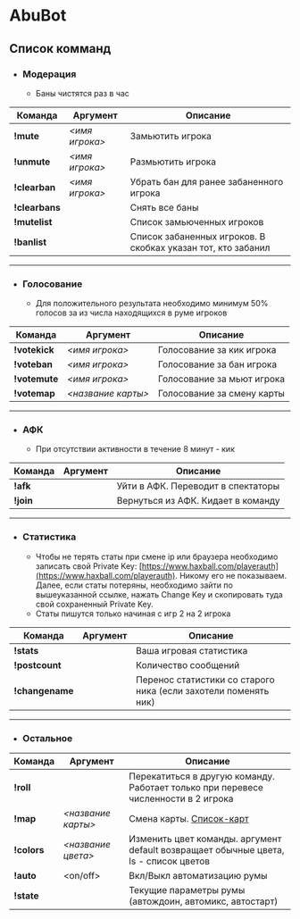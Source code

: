 # AbuBot

## Список комманд

* ###  Модерация
  * Баны чистятся раз в час

| Команда       | Аргумент      | Описание |
| ------------- | ------------- |----------|
| **!mute**  | _<имя игрока>_  | Замьютить игрока         |
| **!unmute**  | _<имя игрока>_  | Размьютить игрока         |
| **!clearban**  | _<имя игрока>_  | Убрать бан для ранее забаненного игрока         |
| **!clearbans**  |   | Снять все баны         |
| **!mutelist**  |   | Список замьюченных игроков         |
| **!banlist**  |   | Список забаненных игроков. В скобках указан тот, кто забанил        |

***

* ###  Голосование
  * Для положительного результата необходимо минимум 50% голосов за из числа находящихся в руме игроков

| Команда       | Аргумент      | Описание |
| ------------- | ------------- |----------|
| **!votekick**  | _<имя игрока>_  | Голосование за кик игрока         |
| **!voteban**  | _<имя игрока>_  | Голосование за бан игрока         |
| **!votemute**  | _<имя игрока>_  | Голосование за мьют игрока         |
| **!votemap**  | _<название карты>_  | Голосование за смену карты         |

***

* ###  АФК
  * При отсутствии активности в течение 8 минут - кик

| Команда       | Аргумент      | Описание |
| ------------- | ------------- |----------|
| **!afk**  |  | Уйти в АФК. Переводит в спектаторы         |
| **!join**  |   | Вернуться из АФК. Кидает в команду        |

***

* ###  Статистика
  * Чтобы не терять статы при смене ip или браузера необходимо записать свой Private Key: [https://www.haxball.com/playerauth](https://www.haxball.com/playerauth). Никому его не показываем. Далее, если статы потеряны, необходимо зайти по вышеуказанной ссылке, нажать Change Key и скопировать туда свой сохраненный Private Key.
  * Статы пишутся только начиная с игр 2 на 2 игрока

| Команда       | Аргумент      | Описание |
| ------------- | ------------- |----------|
| **!stats**  |  | Ваша игровая статистика        |
| **!postcount**  |   | Количество сообщений        |
| **!changename**  |   | Перенос статистики со старого ника (если захотели поменять ник)        |

***

* ###  Остальное
| Команда       | Аргумент      | Описание |
| ------------- | ------------- |----------|
| **!roll**  |   | Перекатиться в другую команду. Работает только при перевесе численности в 2 игрока       |
| **!map**  | _<название карты>_  | Смена карты. [Список-карт](https://github.com/syrnique/AbuBot/wiki/Список-карт)         |
| **!colors**  | _<название цвета>_  | Изменить цвет команды. аргумент default возвращает обычные цвета, ls - список цветов        |
| **!auto**  | <on/off>  | Вкл/Выкл автоматизацию румы         |
| **!state**  |   | Текущие параметры румы (автождоин, автомикс, автостарт)         |


